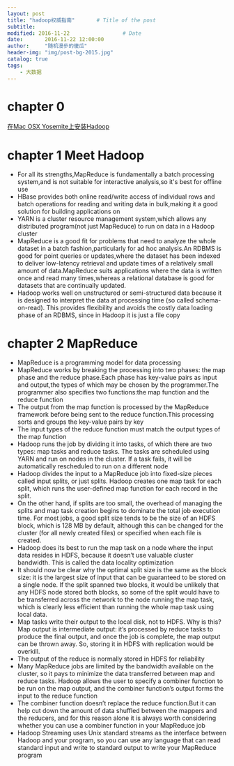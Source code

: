 ```yaml
---
layout: post
title: "hadoop权威指南"       # Title of the post
subtitle:
modified: 2016-11-22                 # Date
date:       2016-11-22 12:00:00
author:     "随机漫步的傻瓜"
header-img: "img/post-bg-2015.jpg"
catalog: true
tags:
    - 大数据
---
```


# chapter 0
[在Mac OSX Yosemite上安装Hadoop](http://www.jianshu.com/p/3aebdba32363)

# chapter 1 Meet Hadoop
- For all its strengths,MapReduce is fundamentally a batch processing system,and is not suitable for interactive analysis,so it's best for offline use
- HBase provides both online read/write access of individual rows and batch operations for reading and writing data in bulk,making it a good solution for building applications on
- YARN is a cluster resource management system,which allows any distributed program(not just MapReduce) to run on data in a Hadoop cluster
- MapReduce is a good fit for problems that need to analyze the whole dataset in a batch fashion,particularly for ad hoc analysis.An RDBMS is good for point queries or updates,where the dataset has been indexed to deliver low-latency retrieval and  update times of a relatively small amount of data.MapReduce suits applications where the data is written once and read many times,whereas a relational database is good for datasets that are continually updated.
- Hadoop works well on unstructured or semi-structured data because it is designed to interpret the data at processing time (so called schema-on-read). This provides flexibility and avoids the costly data loading phase of an RDBMS, since in Hadoop it is just a file copy

# chapter 2 MapReduce

- MapReduce is a programming model for data processing
- MapReduce works by breaking the processing into two phases: the map phase and the reduce phase.Each phase has key-value pairs as input and output,the types of which may be chosen by the programmer.The programmer also specifies two functions:the map function and the reduce function
- The output from the map function is processed by the MapReduce framework before being sent to the reduce function.This processing sorts and groups the key-value pairs by key
- The input types of the reduce function must match the output types of the map function
- Hadoop runs the job by dividing it into tasks, of which there are two types: map tasks and reduce tasks. The tasks are scheduled using YARN and run on nodes in the cluster. If a task fails, it will be automatically rescheduled to run on a different node
- Hadoop divides the input to a MapReduce job into fixed-size pieces called input splits, or just splits. Hadoop creates one map task for each split, which runs the user-defined map function for each record in the split.
- On the other hand, if splits are too small, the overhead of managing the splits and map task creation begins to dominate the total job execution time. For most jobs, a good split size tends to be the size of an HDFS block, which is 128 MB by default, although this can be changed for the cluster (for all newly created files) or specified when each file is created.
- Hadoop does its best to run the map task on a node where the input data resides in HDFS, because it doesn’t use valuable cluster bandwidth. This is called the data locality optimization
- It should now be clear why the optimal split size is the same as the block size: it is the largest size of input that can be guaranteed to be stored on a single node. If the split spanned two blocks, it would be unlikely that any HDFS node stored both blocks, so some of the split would have to be transferred across the network to the node running the map task, which is clearly less efficient than running the whole map task using local data.
- Map tasks write their output to the local disk, not to HDFS. Why is this? Map output is intermediate output: it’s processed by reduce tasks to produce the final output, and once the job is complete, the map output can be thrown away. So, storing it in HDFS with replication would be overkill.
- The output of the reduce is normally stored in HDFS for reliability
- Many MapReduce jobs are limited by the bandwidth available on the cluster, so it pays to minimize the data transferred between map and reduce tasks. Hadoop allows the user to specify a combiner function to be run on the map output, and the combiner function’s output forms the input to the reduce function
- The combiner function doesn’t replace the reduce function.But it can help cut down the amount of data shuffled between the mappers and the reducers, and for this reason alone it is always worth considering whether you can use a combiner function in your MapReduce job
- Hadoop Streaming uses Unix standard streams as the interface between Hadoop and your program, so you can use any language that can read standard input and write to standard output to write your MapReduce program
